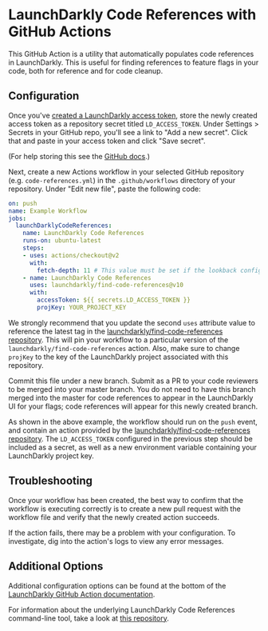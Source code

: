 # LaunchDarkly Code References with GitHub Actions

This GitHub Action is a utility that automatically populates code references in LaunchDarkly. This is useful for finding references to feature flags in your code, both for reference and for code cleanup.

## Configuration

Once you've [created a LaunchDarkly access token](https://docs.launchdarkly.com/docs/git-code-references#section-creating-an-access-token), store the newly created access token as a repository secret titled `LD_ACCESS_TOKEN`. Under Settings > Secrets in your GitHub repo, you'll see a link to "Add a new secret".  Click that and paste in your access token and click "Save secret".

(For help storing this see the [GitHub docs](https://help.github.com/en/articles/creating-a-github-action).)

Next, create a new Actions workflow in your selected GitHub repository (e.g. `code-references.yml`) in the `.github/workflows` directory of your repository.  Under "Edit new file", paste the following code:

```yaml
on: push
name: Example Workflow
jobs:
  launchDarklyCodeReferences:
    name: LaunchDarkly Code References
    runs-on: ubuntu-latest
    steps:
    - uses: actions/checkout@v2
      with:
        fetch-depth: 11 # This value must be set if the lookback configuration option is not disabled for find-code-references. Read more: https://github.com/launchdarkly/ld-find-code-refs#searching-for-unused-flags-extinctions
    - name: LaunchDarkly Code References
      uses: launchdarkly/find-code-references@v10
      with:
        accessToken: ${{ secrets.LD_ACCESS_TOKEN }}
        projKey: YOUR_PROJECT_KEY
```

We strongly recommend that you update the second `uses` attribute value to reference the latest tag in the [launchdarkly/find-code-references repository](https://github.com/launchdarkly/find-code-references). This will pin your workflow to a particular version of the `launchdarkly/find-code-references` action. Also, make sure to change `projKey` to the key of the LaunchDarkly project associated with this repository.

Commit this file under a new branch.  Submit as a PR to your code reviewers to be merged into your master branch.  You do not need to have this branch merged into the master for code references to appear in the LaunchDarkly UI for your flags; code references will appear for this newly created branch.

As shown in the above example, the workflow should run on the `push` event, and contain an action provided by the [launchdarkly/find-code-references repository](https://github.com/launchdarkly/find-code-references). The `LD_ACCESS_TOKEN` configured in the previous step should be included as a secret, as well as a new environment variable containing your LaunchDarkly project key.

## Troubleshooting

Once your workflow has been created, the best way to confirm that the workflow is executing correctly is to create a new pull request with the workflow file and verify that the newly created action succeeds.

If the action fails, there may be a problem with your configuration. To investigate, dig into the action's logs to view any error messages.

## Additional Options

Additional configuration options can be found at the bottom of the [LaunchDarkly GitHub Action documentation](https://docs.launchdarkly.com/docs/github-actions#section-additional-configuration-options).

For information about the underlying LaunchDarkly Code References command-line tool, take a look at [this repository](https://github.com/launchdarkly/ld-find-code-refs).
